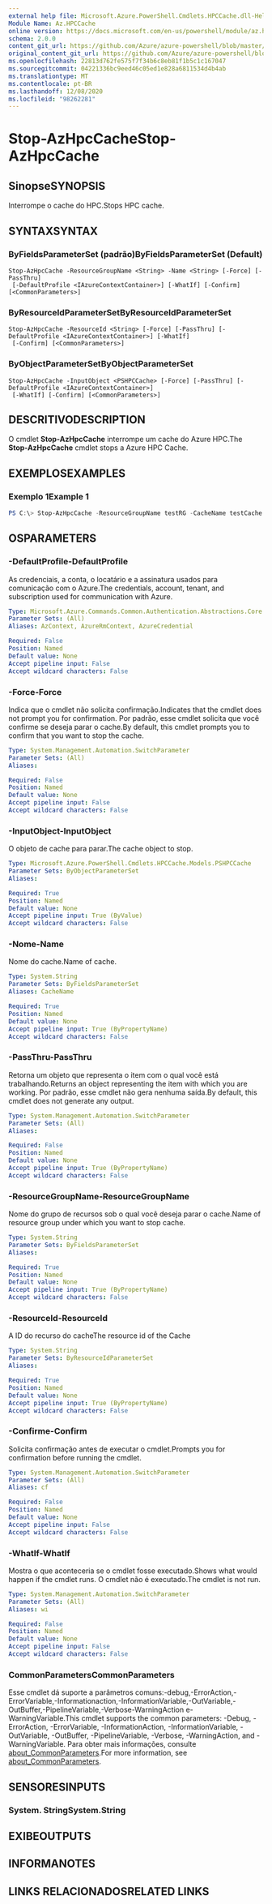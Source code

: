 ```yaml
---
external help file: Microsoft.Azure.PowerShell.Cmdlets.HPCCache.dll-Help.xml
Module Name: Az.HPCCache
online version: https://docs.microsoft.com/en-us/powershell/module/az.hpccache/stop-azhpccache
schema: 2.0.0
content_git_url: https://github.com/Azure/azure-powershell/blob/master/src/HPCCache/HPCCache/help/Stop-AzHpcCache.md
original_content_git_url: https://github.com/Azure/azure-powershell/blob/master/src/HPCCache/HPCCache/help/Stop-AzHpcCache.md
ms.openlocfilehash: 22813d762fe575f7f34b6c8eb81f1b5c1c167047
ms.sourcegitcommit: 04221336bc9eed46c05ed1e828a6811534d4b4ab
ms.translationtype: MT
ms.contentlocale: pt-BR
ms.lasthandoff: 12/08/2020
ms.locfileid: "98262281"
---
```

# <span data-ttu-id="15f10-101">Stop-AzHpcCache</span><span class="sxs-lookup"><span data-stu-id="15f10-101">Stop-AzHpcCache</span></span>

## <span data-ttu-id="15f10-102">Sinopse</span><span class="sxs-lookup"><span data-stu-id="15f10-102">SYNOPSIS</span></span>
<span data-ttu-id="15f10-103">Interrompe o cache do HPC.</span><span class="sxs-lookup"><span data-stu-id="15f10-103">Stops HPC cache.</span></span>

## <span data-ttu-id="15f10-104">SYNTAX</span><span class="sxs-lookup"><span data-stu-id="15f10-104">SYNTAX</span></span>

### <span data-ttu-id="15f10-105">ByFieldsParameterSet (padrão)</span><span class="sxs-lookup"><span data-stu-id="15f10-105">ByFieldsParameterSet (Default)</span></span>
```
Stop-AzHpcCache -ResourceGroupName <String> -Name <String> [-Force] [-PassThru]
 [-DefaultProfile <IAzureContextContainer>] [-WhatIf] [-Confirm] [<CommonParameters>]
```

### <span data-ttu-id="15f10-106">ByResourceIdParameterSet</span><span class="sxs-lookup"><span data-stu-id="15f10-106">ByResourceIdParameterSet</span></span>
```
Stop-AzHpcCache -ResourceId <String> [-Force] [-PassThru] [-DefaultProfile <IAzureContextContainer>] [-WhatIf]
 [-Confirm] [<CommonParameters>]
```

### <span data-ttu-id="15f10-107">ByObjectParameterSet</span><span class="sxs-lookup"><span data-stu-id="15f10-107">ByObjectParameterSet</span></span>
```
Stop-AzHpcCache -InputObject <PSHPCCache> [-Force] [-PassThru] [-DefaultProfile <IAzureContextContainer>]
 [-WhatIf] [-Confirm] [<CommonParameters>]
```

## <span data-ttu-id="15f10-108">DESCRITIVO</span><span class="sxs-lookup"><span data-stu-id="15f10-108">DESCRIPTION</span></span>
<span data-ttu-id="15f10-109">O cmdlet **Stop-AzHpcCache** interrompe um cache do Azure HPC.</span><span class="sxs-lookup"><span data-stu-id="15f10-109">The **Stop-AzHpcCache** cmdlet stops a Azure HPC Cache.</span></span>

## <span data-ttu-id="15f10-110">EXEMPLOS</span><span class="sxs-lookup"><span data-stu-id="15f10-110">EXAMPLES</span></span>

### <span data-ttu-id="15f10-111">Exemplo 1</span><span class="sxs-lookup"><span data-stu-id="15f10-111">Example 1</span></span>
```powershell
PS C:\> Stop-AzHpcCache -ResourceGroupName testRG -CacheName testCache
```

## <span data-ttu-id="15f10-112">OS</span><span class="sxs-lookup"><span data-stu-id="15f10-112">PARAMETERS</span></span>

### <span data-ttu-id="15f10-113">-DefaultProfile</span><span class="sxs-lookup"><span data-stu-id="15f10-113">-DefaultProfile</span></span>
<span data-ttu-id="15f10-114">As credenciais, a conta, o locatário e a assinatura usados para comunicação com o Azure.</span><span class="sxs-lookup"><span data-stu-id="15f10-114">The credentials, account, tenant, and subscription used for communication with Azure.</span></span>

```yaml
Type: Microsoft.Azure.Commands.Common.Authentication.Abstractions.Core.IAzureContextContainer
Parameter Sets: (All)
Aliases: AzContext, AzureRmContext, AzureCredential

Required: False
Position: Named
Default value: None
Accept pipeline input: False
Accept wildcard characters: False
```

### <span data-ttu-id="15f10-115">-Force</span><span class="sxs-lookup"><span data-stu-id="15f10-115">-Force</span></span>
<span data-ttu-id="15f10-116">Indica que o cmdlet não solicita confirmação.</span><span class="sxs-lookup"><span data-stu-id="15f10-116">Indicates that the cmdlet does not prompt you for confirmation.</span></span> <span data-ttu-id="15f10-117">Por padrão, esse cmdlet solicita que você confirme se deseja parar o cache.</span><span class="sxs-lookup"><span data-stu-id="15f10-117">By default, this cmdlet prompts you to confirm that you want to stop the cache.</span></span>

```yaml
Type: System.Management.Automation.SwitchParameter
Parameter Sets: (All)
Aliases:

Required: False
Position: Named
Default value: None
Accept pipeline input: False
Accept wildcard characters: False
```

### <span data-ttu-id="15f10-118">-InputObject</span><span class="sxs-lookup"><span data-stu-id="15f10-118">-InputObject</span></span>
<span data-ttu-id="15f10-119">O objeto de cache para parar.</span><span class="sxs-lookup"><span data-stu-id="15f10-119">The cache object to stop.</span></span>

```yaml
Type: Microsoft.Azure.PowerShell.Cmdlets.HPCCache.Models.PSHPCCache
Parameter Sets: ByObjectParameterSet
Aliases:

Required: True
Position: Named
Default value: None
Accept pipeline input: True (ByValue)
Accept wildcard characters: False
```

### <span data-ttu-id="15f10-120">-Nome</span><span class="sxs-lookup"><span data-stu-id="15f10-120">-Name</span></span>
<span data-ttu-id="15f10-121">Nome do cache.</span><span class="sxs-lookup"><span data-stu-id="15f10-121">Name of cache.</span></span>

```yaml
Type: System.String
Parameter Sets: ByFieldsParameterSet
Aliases: CacheName

Required: True
Position: Named
Default value: None
Accept pipeline input: True (ByPropertyName)
Accept wildcard characters: False
```

### <span data-ttu-id="15f10-122">-PassThru</span><span class="sxs-lookup"><span data-stu-id="15f10-122">-PassThru</span></span>
<span data-ttu-id="15f10-123">Retorna um objeto que representa o item com o qual você está trabalhando.</span><span class="sxs-lookup"><span data-stu-id="15f10-123">Returns an object representing the item with which you are working.</span></span>
<span data-ttu-id="15f10-124">Por padrão, esse cmdlet não gera nenhuma saída.</span><span class="sxs-lookup"><span data-stu-id="15f10-124">By default, this cmdlet does not generate any output.</span></span>

```yaml
Type: System.Management.Automation.SwitchParameter
Parameter Sets: (All)
Aliases:

Required: False
Position: Named
Default value: None
Accept pipeline input: True (ByPropertyName)
Accept wildcard characters: False
```

### <span data-ttu-id="15f10-125">-ResourceGroupName</span><span class="sxs-lookup"><span data-stu-id="15f10-125">-ResourceGroupName</span></span>
<span data-ttu-id="15f10-126">Nome do grupo de recursos sob o qual você deseja parar o cache.</span><span class="sxs-lookup"><span data-stu-id="15f10-126">Name of resource group under which you want to stop cache.</span></span>

```yaml
Type: System.String
Parameter Sets: ByFieldsParameterSet
Aliases:

Required: True
Position: Named
Default value: None
Accept pipeline input: True (ByPropertyName)
Accept wildcard characters: False
```

### <span data-ttu-id="15f10-127">-ResourceId</span><span class="sxs-lookup"><span data-stu-id="15f10-127">-ResourceId</span></span>
<span data-ttu-id="15f10-128">A ID do recurso do cache</span><span class="sxs-lookup"><span data-stu-id="15f10-128">The resource id of the Cache</span></span>

```yaml
Type: System.String
Parameter Sets: ByResourceIdParameterSet
Aliases:

Required: True
Position: Named
Default value: None
Accept pipeline input: True (ByPropertyName)
Accept wildcard characters: False
```

### <span data-ttu-id="15f10-129">-Confirme</span><span class="sxs-lookup"><span data-stu-id="15f10-129">-Confirm</span></span>
<span data-ttu-id="15f10-130">Solicita confirmação antes de executar o cmdlet.</span><span class="sxs-lookup"><span data-stu-id="15f10-130">Prompts you for confirmation before running the cmdlet.</span></span>

```yaml
Type: System.Management.Automation.SwitchParameter
Parameter Sets: (All)
Aliases: cf

Required: False
Position: Named
Default value: None
Accept pipeline input: False
Accept wildcard characters: False
```

### <span data-ttu-id="15f10-131">-WhatIf</span><span class="sxs-lookup"><span data-stu-id="15f10-131">-WhatIf</span></span>
<span data-ttu-id="15f10-132">Mostra o que aconteceria se o cmdlet fosse executado.</span><span class="sxs-lookup"><span data-stu-id="15f10-132">Shows what would happen if the cmdlet runs.</span></span> <span data-ttu-id="15f10-133">O cmdlet não é executado.</span><span class="sxs-lookup"><span data-stu-id="15f10-133">The cmdlet is not run.</span></span>

```yaml
Type: System.Management.Automation.SwitchParameter
Parameter Sets: (All)
Aliases: wi

Required: False
Position: Named
Default value: None
Accept pipeline input: False
Accept wildcard characters: False
```

### <span data-ttu-id="15f10-134">CommonParameters</span><span class="sxs-lookup"><span data-stu-id="15f10-134">CommonParameters</span></span>
<span data-ttu-id="15f10-135">Esse cmdlet dá suporte a parâmetros comuns:-debug,-ErrorAction,-ErrorVariable,-Informationaction,-InformationVariable,-OutVariable,-OutBuffer,-PipelineVariable,-Verbose-WarningAction e-WarningVariable.</span><span class="sxs-lookup"><span data-stu-id="15f10-135">This cmdlet supports the common parameters: -Debug, -ErrorAction, -ErrorVariable, -InformationAction, -InformationVariable, -OutVariable, -OutBuffer, -PipelineVariable, -Verbose, -WarningAction, and -WarningVariable.</span></span> <span data-ttu-id="15f10-136">Para obter mais informações, consulte [about_CommonParameters](http://go.microsoft.com/fwlink/?LinkID=113216).</span><span class="sxs-lookup"><span data-stu-id="15f10-136">For more information, see [about_CommonParameters](http://go.microsoft.com/fwlink/?LinkID=113216).</span></span>

## <span data-ttu-id="15f10-137">SENSORES</span><span class="sxs-lookup"><span data-stu-id="15f10-137">INPUTS</span></span>

### <span data-ttu-id="15f10-138">System. String</span><span class="sxs-lookup"><span data-stu-id="15f10-138">System.String</span></span>

## <span data-ttu-id="15f10-139">EXIBE</span><span class="sxs-lookup"><span data-stu-id="15f10-139">OUTPUTS</span></span>

## <span data-ttu-id="15f10-140">INFORMA</span><span class="sxs-lookup"><span data-stu-id="15f10-140">NOTES</span></span>

## <span data-ttu-id="15f10-141">LINKS RELACIONADOS</span><span class="sxs-lookup"><span data-stu-id="15f10-141">RELATED LINKS</span></span>
